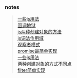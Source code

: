 ### notes

> [一些js用法](./notes/一些js用法.md)  
> [回调地狱](./notes/callbackHell.html)  
> [js两种创建对象的方法](./notes/js两种创建对象的方法.md)  
> [js词法作用域](./notes/js词法作用域.md)  
> [观察者模式](./notes/Observer.html)  
> [promise最简单实现](./notes/promise.html)  
> [一些js用法](./notes/一些js用法.md)  
> [两种创建对象的方式不同点](./notes/towCreateObjMethods.html)  
> [filter简单实现](./notes/filter.md)  



